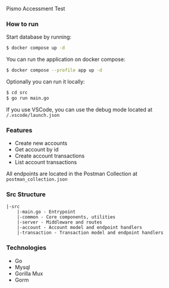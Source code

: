Pismo Accessment Test

### How to run

Start database by running:

```bash
$ docker compose up -d
```

You can run the application on docker compose:

```bash
$ docker compose --profile app up -d
```

Optionally you can run it locally:

```bash
$ cd src
$ go run main.go
```

If you use VSCode, you can use the debug mode located at `/.vscode/launch.json`

### Features

- Create new accounts
- Get account by id
- Create account transactions
- List account transactions

All endpoints are located in the Postman Collection at `postman_collection.json`

### Src Structure

```
|-src
    |-main.go - Entrypoint
    |-common - Core components, utilities
    |-server - Middleware and routes
    |-account - Account model and endpoint handlers
    |-transaction - Transaction model and endpoint handlers
```

### Technologies

- Go
- Mysql
- Gorilla Mux
- Gorm